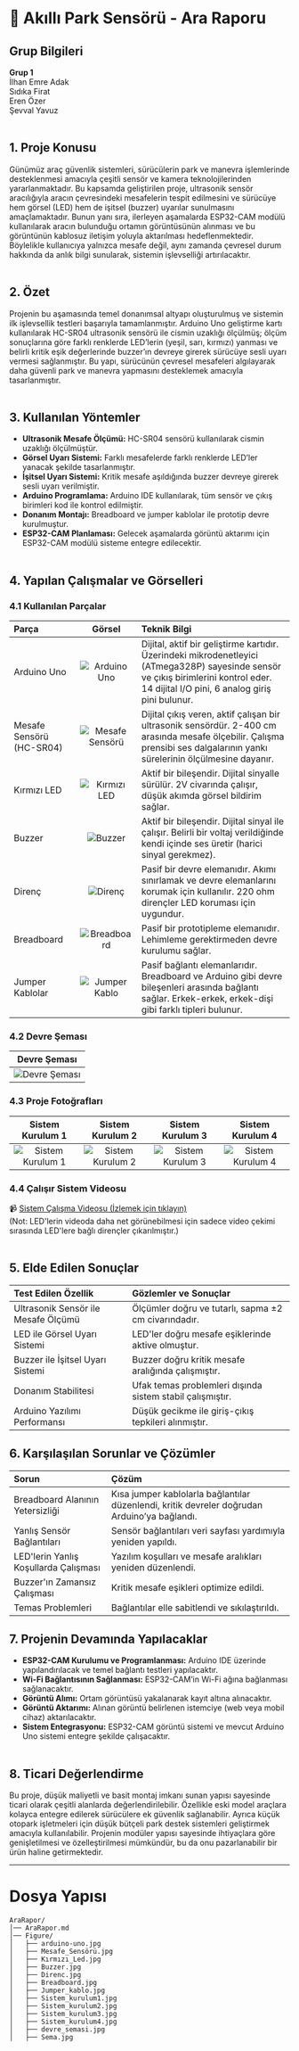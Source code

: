 # 📌 Akıllı Park Sensörü - Ara Raporu

## Grup Bilgileri
**Grup 1**  
İlhan Emre Adak  
Sıdıka Firat  
Eren Özer  
Şevval Yavuz
<br><br>
## 1. Proje Konusu

Günümüz araç güvenlik sistemleri, sürücülerin park ve manevra işlemlerinde desteklenmesi amacıyla çeşitli sensör ve kamera teknolojilerinden yararlanmaktadır. Bu kapsamda geliştirilen proje, ultrasonik sensör aracılığıyla aracın çevresindeki mesafelerin tespit edilmesini ve sürücüye hem görsel (LED) hem de işitsel (buzzer) uyarılar sunulmasını amaçlamaktadır. Bunun yanı sıra, ilerleyen aşamalarda ESP32-CAM modülü kullanılarak aracın bulunduğu ortamın görüntüsünün alınması ve bu görüntünün kablosuz iletişim yoluyla aktarılması hedeflenmektedir. Böylelikle kullanıcıya yalnızca mesafe değil, aynı zamanda çevresel durum hakkında da anlık bilgi sunularak, sistemin işlevselliği artırılacaktır.
<br><br>

## 2. Özet

Projenin bu aşamasında temel donanımsal altyapı oluşturulmuş ve sistemin ilk işlevsellik testleri başarıyla tamamlanmıştır. Arduino Uno geliştirme kartı kullanılarak HC-SR04 ultrasonik sensörü ile cismin uzaklığı ölçülmüş; ölçüm sonuçlarına göre farklı renklerde LED’lerin (yeşil, sarı, kırmızı) yanması ve belirli kritik eşik değerlerinde buzzer’ın devreye girerek sürücüye sesli uyarı vermesi sağlanmıştır. Bu yapı, sürücünün çevresel mesafeleri algılayarak daha güvenli park ve manevra yapmasını desteklemek amacıyla tasarlanmıştır.
<br><br>
## 3. Kullanılan Yöntemler

- **Ultrasonik Mesafe Ölçümü:** HC-SR04 sensörü kullanılarak cismin uzaklığı ölçülmüştür.
- **Görsel Uyarı Sistemi:** Farklı mesafelerde farklı renklerde LED’ler yanacak şekilde tasarlanmıştır.
- **İşitsel Uyarı Sistemi:** Kritik mesafe aşıldığında buzzer devreye girerek sesli uyarı verilmiştir.
- **Arduino Programlama:** Arduino IDE kullanılarak, tüm sensör ve çıkış birimleri kod ile kontrol edilmiştir.
- **Donanım Montajı:** Breadboard ve jumper kablolar ile prototip devre kurulmuştur.
- **ESP32-CAM Planlaması:** Gelecek aşamalarda görüntü aktarımı için ESP32-CAM modülü sisteme entegre edilecektir.
<br><br>
## 4. Yapılan Çalışmalar ve Görselleri



### 4.1 Kullanılan Parçalar

| Parça | Görsel | Teknik Bilgi |
|:------|:-------:|:-------------|
| Arduino Uno | ![Arduino Uno](./Figure/arduino-uno.jpg) | Dijital, aktif bir geliştirme kartıdır. Üzerindeki mikrodenetleyici (ATmega328P) sayesinde sensör ve çıkış birimlerini kontrol eder. 14 dijital I/O pini, 6 analog giriş pini bulunur. |
| Mesafe Sensörü (HC-SR04) | ![Mesafe Sensörü](./Figure/Mesafe_Sensörü.jpg) | Dijital çıkış veren, aktif çalışan bir ultrasonik sensördür. 2-400 cm arasında mesafe ölçebilir. Çalışma prensibi ses dalgalarının yankı sürelerinin ölçülmesine dayanır. |
| Kırmızı LED | ![Kırmızı LED](./Figure/Kırmızı_Led.jpg) | Aktif bir bileşendir. Dijital sinyalle sürülür. 2V civarında çalışır, düşük akımda görsel bildirim sağlar. |
| Buzzer | ![Buzzer](./Figure/Buzzer.jpg) | Aktif bir bileşendir. Dijital sinyal ile çalışır. Belirli bir voltaj verildiğinde kendi içinde ses üretir (harici sinyal gerekmez). |
| Direnç | ![Direnç](./Figure/Direnc.jpg) | Pasif bir devre elemanıdır. Akımı sınırlamak ve devre elemanlarını korumak için kullanılır. 220 ohm dirençler LED koruması için uygundur. |
| Breadboard | ![Breadboard](./Figure/Breadboard.jpg) | Pasif bir prototipleme elemanıdır. Lehimleme gerektirmeden devre kurulumu sağlar. |
| Jumper Kablolar | ![Jumper Kablo](./Figure/Jumper_kablo.jpg) | Pasif bağlantı elemanlarıdır. Breadboard ve Arduino gibi devre bileşenleri arasında bağlantı sağlar. Erkek-erkek, erkek-dişi gibi farklı tipleri bulunur. |




### 4.2 Devre Şeması

| Devre Şeması |
|:------------:|
| ![Devre Şeması](./Figure/Sema.jpg) |

### 4.3 Proje Fotoğrafları

| Sistem Kurulum 1 | Sistem Kurulum 2 | Sistem Kurulum 3 | Sistem Kurulum 4 |
|:----------------:|:----------------:|:----------------:|:----------------:|
| ![Sistem Kurulum 1](./Figure/Sistem_kurulum1.jpg) | ![Sistem Kurulum 2](./Figure/Sistem_kurulum2.jpg) | ![Sistem Kurulum 3](./Figure/Sistem_kurulum3.jpg) | ![Sistem Kurulum 4](./Figure/Sistem_kurulum4.jpg) |


### 4.4 Çalışır Sistem Videosu

📹 [Sistem Çalışma Videosu (İzlemek için tıklayın)](https://www.youtube.com/shorts/-A3FBNeWkMM?feature=share)
<br>
(Not: LED'lerin videoda daha net görünebilmesi için sadece video çekimi sırasında LED'lere bağlı dirençler çıkarılmıştır.)
<br><br>
## 5. Elde Edilen Sonuçlar

| Test Edilen Özellik | Gözlemler ve Sonuçlar |
|:-------------------|:----------------------|
| Ultrasonik Sensör ile Mesafe Ölçümü | Ölçümler doğru ve tutarlı, sapma ±2 cm civarındadır. |
| LED ile Görsel Uyarı Sistemi | LED'ler doğru mesafe eşiklerinde aktive olmuştur. |
| Buzzer ile İşitsel Uyarı Sistemi | Buzzer doğru kritik mesafe aralığında çalışmıştır. |
| Donanım Stabilitesi | Ufak temas problemleri dışında sistem stabil çalışmıştır. |
| Arduino Yazılımı Performansı | Düşük gecikme ile giriş-çıkış tepkileri alınmıştır. | <br><br>br><br>
## 6. Karşılaşılan Sorunlar ve Çözümler

| Sorun | Çözüm |
|:-----|:------|
| Breadboard Alanının Yetersizliği | Kısa jumper kablolarla bağlantılar düzenlendi, kritik devreler doğrudan Arduino’ya bağlandı. |
| Yanlış Sensör Bağlantıları | Sensör bağlantıları veri sayfası yardımıyla yeniden yapıldı. |
| LED'lerin Yanlış Koşullarda Çalışması | Yazılım koşulları ve mesafe aralıkları yeniden düzenlendi. |
| Buzzer'ın Zamansız Çalışması | Kritik mesafe eşikleri optimize edildi. |
| Temas Problemleri | Bağlantılar elle sabitlendi ve sıkılaştırıldı. | <br><br>br><br>



## 7. Projenin Devamında Yapılacaklar

- **ESP32-CAM Kurulumu ve Programlanması:** Arduino IDE üzerinde yapılandırılacak ve temel bağlantı testleri yapılacaktır.
- **Wi-Fi Bağlantısının Sağlanması:** ESP32-CAM’in Wi-Fi ağına bağlanması sağlanacaktır.
- **Görüntü Alımı:** Ortam görüntüsü yakalanarak kayıt altına alınacaktır.
- **Görüntü Aktarımı:** Alınan görüntü belirlenen istemciye (web veya mobil cihaz) aktarılacaktır.
- **Sistem Entegrasyonu:** ESP32-CAM görüntü sistemi ve mevcut Arduino Uno sistemi entegre şekilde çalışacaktır.
<br><br>


## 8. Ticari Değerlendirme

Bu proje, düşük maliyetli ve basit montaj imkanı sunan yapısı sayesinde ticari olarak çeşitli alanlarda değerlendirilebilir. Özellikle eski model araçlara kolayca entegre edilerek sürücülere ek güvenlik sağlanabilir. Ayrıca küçük otopark işletmeleri için düşük bütçeli park destek sistemleri geliştirmek amacıyla kullanılabilir. Projenin modüler yapısı sayesinde ihtiyaçlara göre genişletilmesi ve özelleştirilmesi mümkündür, bu da onu pazarlanabilir bir ürün haline getirmektedir.

---


# Dosya Yapısı

```
AraRapor/
│── AraRapor.md
│── Figure/
│   ├── arduino-uno.jpg
│   ├── Mesafe_Sensörü.jpg
│   ├── Kırmızı_Led.jpg
│   ├── Buzzer.jpg
│   ├── Direnc.jpg
│   ├── Breadboard.jpg
│   ├── Jumper_kablo.jpg
│   ├── Sistem_kurulum1.jpg
│   ├── Sistem_kurulum2.jpg
│   ├── Sistem_kurulum3.jpg
│   ├── Sistem_kurulum4.jpg
│   ├── devre_semasi.jpg
│   ├── Sema.jpg


```

